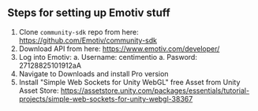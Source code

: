 ## Steps for setting up Emotiv stuff

1. Clone `community-sdk` repo from here: https://github.com/Emotiv/community-sdk
1. Download API from here: https://www.emotiv.com/developer/
1. Log into Emotiv:
a. Username: centimentio
a. Pasword: 27128825101912aA
1. Navigate to Downloads and install Pro version
1. Install "Simple Web Sockets for Unity WebGL" free Asset from Unity Asset Store: https://assetstore.unity.com/packages/essentials/tutorial-projects/simple-web-sockets-for-unity-webgl-38367

